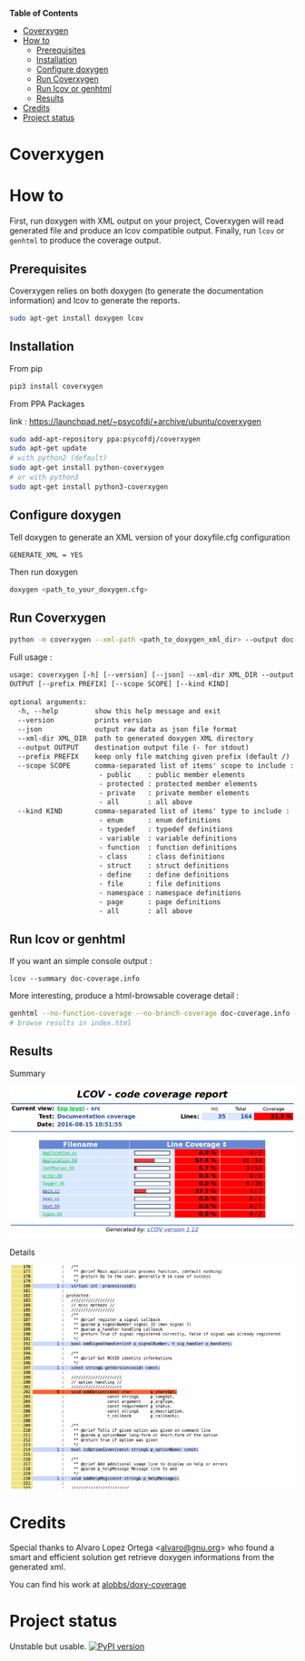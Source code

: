 <!-- markdown-toc start - Don't edit this section. Run M-x markdown-toc-generate-toc again -->
**Table of Contents**

- [Coverxygen](#coverxygen)
- [How to](#how-to)
    - [Prerequisites](#prerequisites)
    - [Installation](#installation)
    - [Configure doxygen](#configure-doxygen)
    - [Run Coverxygen](#run-coverxygen)
    - [Run lcov or genhtml](#run-lcov-or-genhtml)
    - [Results](#results)
- [Credits](#credits)
- [Project status](#project-status)

<!-- markdown-toc end -->

# Coverxygen


# How to

First, run doxygen with XML output on your project, Coverxygen will read generated file and produce an lcov compatible output.
Finally, run `lcov` or `genhtml` to produce the coverage output.

## Prerequisites

Coverxygen relies on both doxygen (to generate the documentation information) and lcov to generate the reports.
```bash
sudo apt-get install doxygen lcov
```

## Installation

From pip

```bash
pip3 install coverxygen
```
From PPA Packages

link : https://launchpad.net/~psycofdj/+archive/ubuntu/coverxygen
```bash
sudo add-apt-repository ppa:psycofdj/coverxygen
sudo apt-get update
# with python2 (default)
sudo apt-get install python-coverxygen        
# or with python3
sudo apt-get install python3-coverxygen
```

## Configure doxygen

Tell doxygen to generate an XML version of your doxyfile.cfg configuration
```
GENERATE_XML = YES
```

Then run doxygen
```bash
doxygen <path_to_your_doxygen.cfg>
```

## Run Coverxygen
```bash
python -m coverxygen --xml-path <path_to_doxygen_xml_dir> --output doc-coverage.info
```

Full usage :
```
usage: coverxygen [-h] [--version] [--json] --xml-dir XML_DIR --output OUTPUT [--prefix PREFIX] [--scope SCOPE] [--kind KIND]

optional arguments:
  -h, --help         show this help message and exit
  --version          prints version
  --json             output raw data as json file format
  --xml-dir XML_DIR  path to generated doxygen XML directory
  --output OUTPUT    destination output file (- for stdout)
  --prefix PREFIX    keep only file matching given prefix (default /)
  --scope SCOPE      comma-separated list of items' scope to include :
                      - public    : public member elements
                      - protected : protected member elements
                      - private   : private member elements
                      - all       : all above
  --kind KIND        comma-separated list of items' type to include :
                      - enum      : enum definitions
                      - typedef   : typedef definitions
                      - variable  : variable definitions
                      - function  : function definitions
                      - class     : class definitions
                      - struct    : struct definitions
                      - define    : define definitions
                      - file      : file definitions
                      - namespace : namespace definitions
                      - page      : page definitions
                      - all       : all above
```

## Run lcov or genhtml

If you want an simple console output :
```
lcov --summary doc-coverage.info
```

More interesting, produce a html-browsable coverage detail :
```bash
genhtml --no-function-coverage --no-branch-coverage doc-coverage.info -o .
# browse results in index.html
```

## Results

Summary

![Summary](./docs/coverage-summary.png)

Details

![Details](./docs/coverage-details.png)

# Credits
Special thanks to Alvaro Lopez Ortega <[alvaro@gnu.org](mailto:alvaro@gnu.org)> who found a smart and efficient solution get retrieve doxygen informations from the generated xml.

You can find his work at [alobbs/doxy-coverage](https://github.com/alobbs/doxy-coverage)


# Project status

Unstable but usable.
[![PyPI version](https://badge.fury.io/py/coverxygen.svg)](https://badge.fury.io/py/coverxygen)


<!--  LocalWords:  doxyfile cfg xml alobbs doxy -->
<!-- Local Variables: -->
<!-- ispell-local-dictionary: "american" -->
<!-- End: -->
